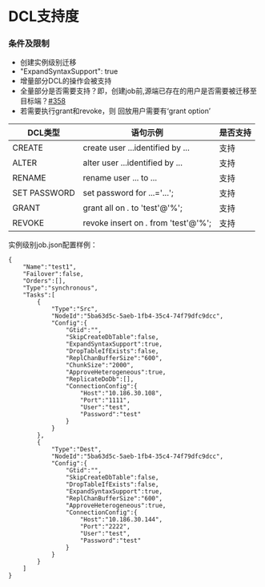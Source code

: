 # DCL支持度

### 条件及限制 
- 创建实例级别迁移
- "ExpandSyntaxSupport": true
- 增量部分DCL的操作会被支持
- 全量部分是否需要支持？即，创建job前,源端已存在的用户是否需要被迁移至目标端？[#358](https://github.com/actiontech/dtle/issues/358)
- 若需要执行grant和revoke，则 回放用户需要有‘grant option’





| DCL类型 | 语句示例 | 是否支持 |
| --- | ------------- | -- |
| CREATE | create user ...identified by ... | 支持 |
| ALTER | alter user ...identified by ... | 支持 |
| RENAME | rename user ... to ... | 支持 |
| SET PASSWORD | set password for ...='...'; | 支持 |
| GRANT | grant all on *.* to 'test'@'%'; | 支持 |
| REVOKE | revoke insert on *.* from 'test'@'%'; | 支持 |



实例级别job.json配置样例：

```
{
    "Name":"test1",
    "Failover":false,
    "Orders":[],
    "Type":"synchronous",
    "Tasks":[
        {
            "Type":"Src",
            "NodeId":"5ba63d5c-5aeb-1fb4-35c4-74f79dfc9dcc",
            "Config":{
                "Gtid":"",
                "SkipCreateDbTable":false,
                "ExpandSyntaxSupport":true,
                "DropTableIfExists":false,
                "ReplChanBufferSize":"600",
                "ChunkSize":"2000",
                "ApproveHeterogeneous":true,
                "ReplicateDoDb":[],
                "ConnectionConfig":{
                    "Host":"10.186.30.108",
                    "Port":"1111",
                    "User":"test",
                    "Password":"test"
                }
            }
        },
        {
            "Type":"Dest",
            "NodeId":"5ba63d5c-5aeb-1fb4-35c4-74f79dfc9dcc",
            "Config":{
            	"Gtid":"",
                "SkipCreateDbTable":false,
                "DropTableIfExists":false,
                "ExpandSyntaxSupport":true,
                "ReplChanBufferSize":"600",
                "ApproveHeterogeneous":true,
                "ConnectionConfig":{
                    "Host":"10.186.30.144",
                    "Port":"2222",
                    "User":"test",
                    "Password":"test"
                }
            }
        }
    ]
}
```
